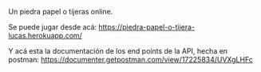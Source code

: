 
Un piedra papel o tijeras online. 

Se puede jugar desde acá: https://piedra-papel-o-tijera-lucas.herokuapp.com/

Y acá esta la documentación de los end points de la API, hecha en postman: https://documenter.getpostman.com/view/17225834/UVXgLHFc
